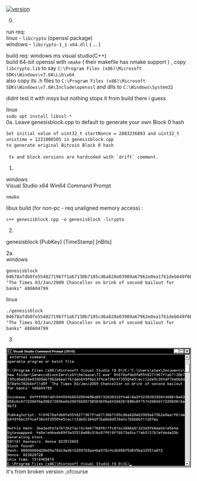 [![version](https://img.shields.io/github/downloads/alexeyneu/GenesisBlockZero/total.svg?style=plastic)](https://github.com/alexeyneu//GenesisBlockZero/releases/latest)


0.
run req:  
linux - `libcrypto` (openssl package)  
windows - `libcrypto-1_1-x64.dll`  ( ... )

build req:
windows 
ms visual studio(C++)   
build 64-bit openssl with `nmake` ( their makefile has nmake support ) , copy `libcrypto.lib` to say  `C:\Program Files (x86)\Microsoft SDKs\Windows\v7.0A\Lib\x64`  
also copy its .h files to `C:\Program Files (x86)\Microsoft SDKs\Windows\v7.0A\Include\openssl`
and dlls to `C:\Windows\System32`

didnt test it with msys but nothing stops it from build there i guess   

linux  
`sudo apt install libssl-*`  
0a. Leave genesisblock.cpp to default to generate your own Block 0 hash  

    Set initial value of uint32_t startNonce = 2083236893 and uint32_t unixtime = 1231006505 in genesisblock.cpp  
    to generate original Bitcoin Block 0 hash

	 tx and block versions are hardcoded with `drift` comment.
1.
windows  
Visual Studio x64 Win64 Command Prompt
```
nmake
```
libux build (for non-pc - req unaligned memory access) : 
```
c++ genesisblock.cpp -o genesisblock -lcrypto
```
2.
genesisblock [PubKey] [TimeStamp] [nBits]

2a.  
windows
```
genesisblock 04678afdb0fe5548271967f1a67130b7105cd6a828e03909a67962e0ea1f61deb649f6bc3f4cef38c4f35504e51ec112de5c384df7ba0b8d578a4c702b6bf11d5f "The Times 03/Jan/2009 Chancellor on brink of second bailout for banks" 486604799
```
linux
```
./genesisblock 04678afdb0fe5548271967f1a67130b7105cd6a828e03909a67962e0ea1f61deb649f6bc3f4cef38c4f35504e51ec112de5c384df7ba0b8d578a4c702b6bf11d5f "The Times 03/Jan/2009 Chancellor on brink of second bailout for banks" 486604799
```
3.
![Screen1](/screens/Untitled%201.jpg)
it's from broken version ,ofcourse
